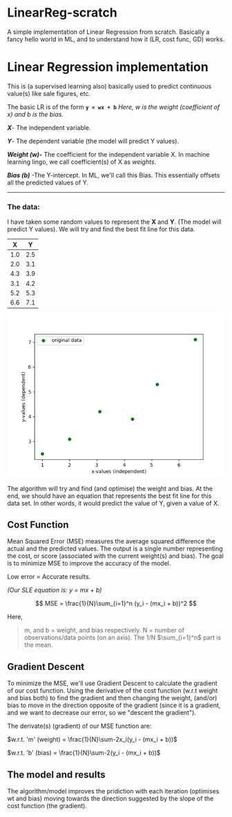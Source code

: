 # LinearReg-scratch
A simple implementation of Linear Regression from scratch. Basically a fancy hello world in ML, and to understand how it (LR, cost func, GD) works.


# Linear Regression implementation
This is (a supervised learning also) basically used to predict continuous value(s) like sale figures, etc.

The basic LR is of the form **`y = wx + b`**
*Here, w is the weight (coefficient of x) and b is the bias.*

***X***- The independent variable.

***Y***- The dependent variable (the model will predict Y values). 

***Weight (w)-*** The coefficient for the independent variable X. In machine learning lingo, we call coefficient(s) of X as _weights_.

***Bias (b)*** -The Y-intercept. In ML, we'll call this Bias. This essentially offsets all the predicted values of Y.

<hr>

### The data:
I have taken some random values to represent the **X** and **Y**. (The model will predict Y values). We will try and find the best fit line for this data.

| X | Y |
|---|---|
| 1.0  | 2.5  |
|  2.0 | 3.1  |
| 4.3 | 3.9  |
| 3.1 |  4.2 |
| 5.2  | 5.3  |
| 6.6 |  7.1 |
 
![alt text](/raw_data.png)

The algorithm will try and find (and optimise) the weight and bias. At the end, we should have an equation that represents the best fit line for this data set. In other words, it would predict the value of Y, given a value of X.

## Cost Function
Mean Squared Error (MSE) measures the average squared difference the actual and the predicted values. The output is a single number representing the cost, or score (associated with the current weight(s) and bias). The goal is to minimize MSE to improve the accuracy of the model.

Low error = Accurate results.

_(Our SLE equation is: y = mx + b)_



$$
MSE = \frac{1}{N}\sum_{i=1}^n (y_i - (mx_i + b))^2
$$

Here, 
>m, and b =  weight, and bias respectively. 
>N = number of observations/data points (on an axis).
>The 1/N $\sum_{i=1}^n$ part is the mean.

## Gradient Descent

To minimize the MSE, we'll use Gradient Descent to calculate the gradient of our cost function. Using the derivative of the cost function (w.r.t weight and bias both) to find the gradient and then changing the weight, (and/or) bias to move in the direction opposite of the gradient (since it is a gradient, and we want to decrease our error, so we "descent the gradient").

The derivate(s) (gradient) of our MSE function are:

$w.r.t. 'm' (weight) = \frac{1}{N}\sum-2x_i(y_i - (mx_i + b))$

$w.r.t. 'b' (bias) = \frac{1}{N}\sum-2(y_i - (mx_i + b))$

## The model and results
The algorithm/model improves the pridiction with each iteration (optimises wt and bias) moving towards the direction suggested by the slope of the cost function (the gradient).
